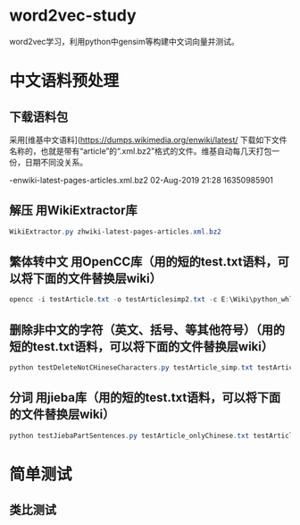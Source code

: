 # word2vec-study

word2vec学习，利用python中gensim等构建中文词向量并测试。

# 中文语料预处理

## 下载语料包
采用[维基中文语料](https://dumps.wikimedia.org/enwiki/latest/
下载如下文件名称的，也就是带有“article”的“.xml.bz2”格式的文件。维基自动每几天打包一份，日期不同没关系。

-enwiki-latest-pages-articles.xml.bz2               02-Aug-2019 21:28         16350985901

## 解压 用WikiExtractor库
```powershell
WikiExtractor.py zhwiki-latest-pages-articles.xml.bz2
```

## 繁体转中文 用OpenCC库（用的短的test.txt语料，可以将下面的文件替换层wiki）
```powershell
opencc -i testArticle.txt -o testArticlesimp2.txt -c E:\Wiki\python_whl\opencc-1.0.4\share\opencc\t2s.json
```
## 删除非中文的字符（英文、括号、等其他符号）（用的短的test.txt语料，可以将下面的文件替换层wiki）
```powershell
python testDeleteNotCHineseCharacters.py testArticle_simp.txt testArticle_onlyChinese.txt
```
## 分词 用jieba库（用的短的test.txt语料，可以将下面的文件替换层wiki）
```powershell
python testJiebaPartSentences.py testArticle_onlyChinese.txt testArticle_words.txt
```
# 简单测试
## 类比测试
## 
